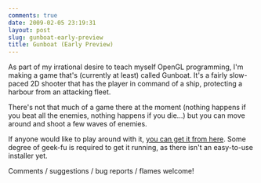 ```yaml
---
comments: true
date: 2009-02-05 23:19:31
layout: post
slug: gunboat-early-preview
title: Gunboat (Early Preview)
---
```


As part of my irrational desire to teach myself OpenGL programming, I'm making a game that's (currently at least) called Gunboat.  It's a fairly slow-paced 2D shooter that has the player in command of a ship, protecting a harbour from an attacking fleet.

There's not that much of a game there at the moment (nothing happens if you beat all the enemies, nothing happens if you die...) but you can move around and shoot a few waves of enemies.

If anyone would like to play around with it, [you can get it from here](/software/gunboat).  Some degree of geek-fu is required to get it running, as there isn't an easy-to-use installer yet.

Comments / suggestions / bug reports / flames welcome!
